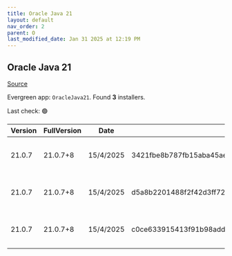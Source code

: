 ```yaml
---
title: Oracle Java 21
layout: default
nav_order: 2
parent: O
last_modified_date: Jan 31 2025 at 12:19 PM
---
```


## Oracle Java 21

[Source](https://www.oracle.com/java/technologies/downloads/#java21)

Evergreen app: `OracleJava21`. Found **3** installers.

Last check: 🟢

| Version | FullVersion | Date      | Sha256                                                           | Type | URI                                                                                                                                            |
| ------- | ----------- | --------- | ---------------------------------------------------------------- | ---- | ---------------------------------------------------------------------------------------------------------------------------------------------- |
| 21.0.7  | 21.0.7+8    | 15/4/2025 | 3421fbe8b787fb15aba45ae081237e6a3b3e761a966dbaeaf6cafc370419a508 | exe  | [https://download.oracle.com/java/21/latest/jdk-21_windows-x64_bin.exe](https://download.oracle.com/java/21/latest/jdk-21_windows-x64_bin.exe) |
| 21.0.7  | 21.0.7+8    | 15/4/2025 | d5a8b2201488f2f42d3ff721732983943051e36ac1c742bf9d98e7ed60dcdf99 | msi  | [https://download.oracle.com/java/21/latest/jdk-21_windows-x64_bin.msi](https://download.oracle.com/java/21/latest/jdk-21_windows-x64_bin.msi) |
| 21.0.7  | 21.0.7+8    | 15/4/2025 | c0ce633915413f91b98add8be040bdf88270e13340d4f63691f029257e4f6433 | zip  | [https://download.oracle.com/java/21/latest/jdk-21_windows-x64_bin.zip](https://download.oracle.com/java/21/latest/jdk-21_windows-x64_bin.zip) |

